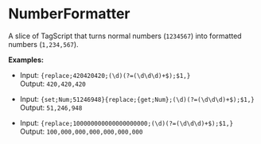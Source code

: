 # NumberFormatter
A slice of TagScript that turns normal numbers (`1234567`) into formatted numbers (`1,234,567`).

**Examples:**
* Input: `{replace;420420420;(\d)(?=(\d\d\d)+$);$1,}`  
Output: `420,420,420`

* Input: `{set;Num;51246948}{replace;{get;Num};(\d)(?=(\d\d\d)+$);$1,}`  
Output: `51,246,948`

* Input: `{replace;100000000000000000000;(\d)(?=(\d\d\d)+$);$1,}`  
Output: `100,000,000,000,000,000,000`

